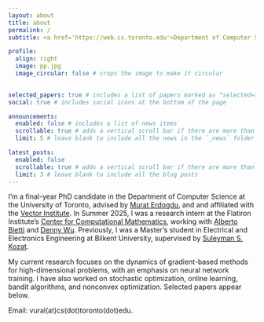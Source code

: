 ```yaml
---
layout: about
title: about
permalink: /
subtitle: <a href='https://web.cs.toronto.edu'>Department of Computer Science, University of Toronto</a> 

profile:
  align: right
  image: pp.jpg
  image_circular: false # crops the image to make it circular
                      

selected_papers: true # includes a list of papers marked as "selected={true}"
social: true # includes social icons at the bottom of the page

announcements:
  enabled: false # includes a list of news items
  scrollable: true # adds a vertical scroll bar if there are more than 3 news items
  limit: 5 # leave blank to include all the news in the `_news` folder

latest_posts:
  enabled: false
  scrollable: true # adds a vertical scroll bar if there are more than 3 new posts items
  limit: 3 # leave blank to include all the blog posts
---
```


I’m a final-year PhD candidate in the Department of Computer Science at the University of Toronto, advised by [Murat Erdogdu](http://www.cs.toronto.edu/~erdogdu/), and and affiliated with the [Vector Institute](https://vectorinstitute.ai).  In Summer 2025, I was a research intern at the Flatiron Institute’s [Center for Computational Mathematics](https://www.simonsfoundation.org/flatiron/center-for-computational-mathematics/), working with [Alberto Bietti](https://alberto.bietti.me) and [Denny Wu](https://dennywu1.github.io/index.html). Previously, I was a Master’s student in Electrical and Electronics Engineering at Bilkent University, supervised by [Suleyman S. Kozat](https://kilyos.ee.bilkent.edu.tr/~kozat/). 

My current research focuses on the dynamics of gradient-based methods for high-dimensional problems, with an emphasis on neural network training. I have also worked on stochastic optimization, online learning, bandit algorithms, and nonconvex optimization. Selected papers appear below.

Email: vural(at)cs(dot)toronto(dot)edu.


